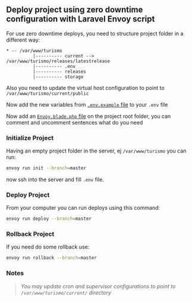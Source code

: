 ## Deploy project using zero downtime configuration with Laravel Envoy script
For use zero downtime deploys, you need to structure project folder in a different way:
```
* -- /var/www/turismo
          |---------- current --> /var/www/turismo/releases/latestrelease
          |---------- .env
          |---------- releases
          |---------- storage
```

Also you need to update the virtual host configuration to point to `/var/www/turismo/current/public`


Now add the new variables from [`.env.example` file](/.env.example) to your `.env` file

Now add an [`Envoy.blade.php` file](/zero-downtime/Envoy.blade.php) on the project root folder, you can comment and uncomment sentences what do you need

### Initialize Project
Having an empty project folder in the server, ej `/var/www/turismo` you can run:
```bash
envoy run init --branch=master
```

now ssh into the server and fill `.env` file.

### Deploy Project
From your computer you can run deploys using this command:
```bash
envoy run deploy --branch=master
```

### Rollback Project
If you need do some rollback use:
```bash
envoy run rollback --branch=master
```

### Notes
> *You may update cron and supervisor configurations to point to `/var/www/turismo/current/` directory*